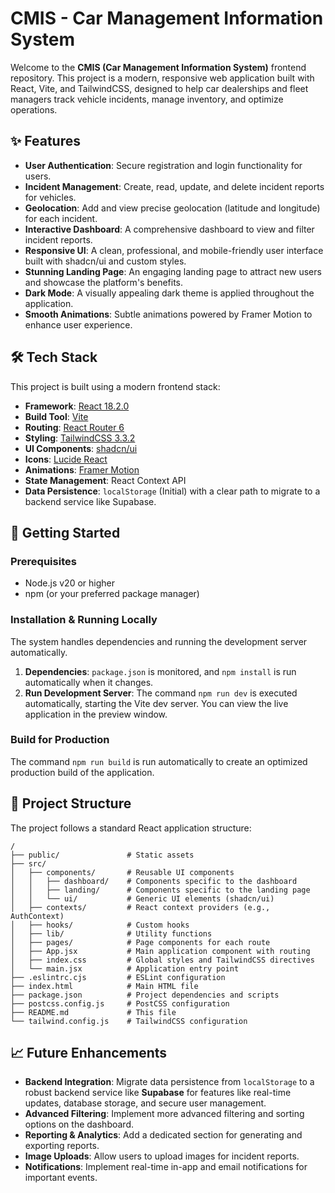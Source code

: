 # CMIS - Car Management Information System

Welcome to the **CMIS (Car Management Information System)** frontend repository. This project is a modern, responsive web application built with React, Vite, and TailwindCSS, designed to help car dealerships and fleet managers track vehicle incidents, manage inventory, and optimize operations.

## ✨ Features

- **User Authentication**: Secure registration and login functionality for users.
- **Incident Management**: Create, read, update, and delete incident reports for vehicles.
- **Geolocation**: Add and view precise geolocation (latitude and longitude) for each incident.
- **Interactive Dashboard**: A comprehensive dashboard to view and filter incident reports.
- **Responsive UI**: A clean, professional, and mobile-friendly user interface built with shadcn/ui and custom styles.
- **Stunning Landing Page**: An engaging landing page to attract new users and showcase the platform's benefits.
- **Dark Mode**: A visually appealing dark theme is applied throughout the application.
- **Smooth Animations**: Subtle animations powered by Framer Motion to enhance user experience.

## 🛠️ Tech Stack

This project is built using a modern frontend stack:

- **Framework**: [React 18.2.0](https://reactjs.org/)
- **Build Tool**: [Vite](https://vitejs.dev/)
- **Routing**: [React Router 6](https://reactrouter.com/)
- **Styling**: [TailwindCSS 3.3.2](https://tailwindcss.com/)
- **UI Components**: [shadcn/ui](https://ui.shadcn.com/)
- **Icons**: [Lucide React](https://lucide.dev/)
- **Animations**: [Framer Motion](https://www.framer.com/motion/)
- **State Management**: React Context API
- **Data Persistence**: `localStorage` (Initial) with a clear path to migrate to a backend service like Supabase.

## 🚀 Getting Started



### Prerequisites

- Node.js v20 or higher
- npm (or your preferred package manager)

### Installation & Running Locally

The system handles dependencies and running the development server automatically.

1.  **Dependencies**: `package.json` is monitored, and `npm install` is run automatically when it changes.
2.  **Run Development Server**: The command `npm run dev` is executed automatically, starting the Vite dev server. You can view the live application in the preview window.

### Build for Production

The command `npm run build` is run automatically to create an optimized production build of the application.

## 📂 Project Structure

The project follows a standard React application structure:

```
/
├── public/               # Static assets
├── src/
│   ├── components/       # Reusable UI components
│   │   ├── dashboard/    # Components specific to the dashboard
│   │   ├── landing/      # Components specific to the landing page
│   │   └── ui/           # Generic UI elements (shadcn/ui)
│   ├── contexts/         # React context providers (e.g., AuthContext)
│   ├── hooks/            # Custom hooks
│   ├── lib/              # Utility functions
│   ├── pages/            # Page components for each route
│   ├── App.jsx           # Main application component with routing
│   ├── index.css         # Global styles and TailwindCSS directives
│   └── main.jsx          # Application entry point
├── .eslintrc.cjs         # ESLint configuration
├── index.html            # Main HTML file
├── package.json          # Project dependencies and scripts
├── postcss.config.js     # PostCSS configuration
├── README.md             # This file
└── tailwind.config.js    # TailwindCSS configuration
```

## 📈 Future Enhancements

- **Backend Integration**: Migrate data persistence from `localStorage` to a robust backend service like **Supabase** for features like real-time updates, database storage, and secure user management.
- **Advanced Filtering**: Implement more advanced filtering and sorting options on the dashboard.
- **Reporting & Analytics**: Add a dedicated section for generating and exporting reports.
- **Image Uploads**: Allow users to upload images for incident reports.
- **Notifications**: Implement real-time in-app and email notifications for important events.
